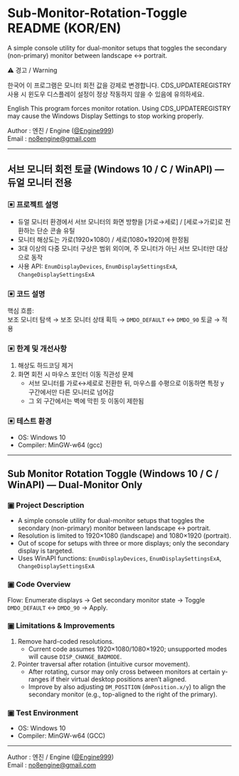 # Sub-Monitor-Rotation-Toggle README (KOR/EN)
A simple console utility for dual-monitor setups that toggles the secondary (non-primary) monitor between landscape ↔ portrait.

⚠️ 경고 / Warning

한국어
이 프로그램은 모니터 회전 값을 강제로 변경합니다.
CDS_UPDATEREGISTRY 사용 시 윈도우 디스플레이 설정이 정상 작동하지 않을 수 있음에 유의하세요.

English
This program forces monitor rotation.
Using CDS_UPDATEREGISTRY may cause the Windows Display Settings to stop working properly.


Author : 엔진 / Engine ([@Engine999](https://github.com/Engine999))  
Email : no8engine@gmail.com

---

## 서브 모니터 회전 토글 (Windows 10 / C / WinAPI) — 듀얼 모니터 전용

### ▣ 프로젝트 설명
- 듀얼 모니터 환경에서 서브 모니터의 화면 방향을 [가로→세로] / [세로→가로]로 전환하는 단순 콘솔 유틸  
- 모니터 해상도는 가로(1920×1080) / 세로(1080×1920)에 한정됨  
- 3대 이상의 다중 모니터 구상은 범위 외이며, 주 모니터가 아닌 서브 모니터만 대상으로 동작  
- 사용 API: `EnumDisplayDevices`, `EnumDisplaySettingsExA`, `ChangeDisplaySettingsExA`

### ▣ 코드 설명
핵심 흐름:  
보조 모니터 탐색 → 보조 모니터 상태 획득 → `DMDO_DEFAULT` ↔ `DMDO_90` 토글 → 적용

### ▣ 한계 및 개선사항
1. 해상도 하드코딩 제거  
2. 화면 회전 시 마우스 포인터 이동 직관성 문제  
   - 서브 모니터를 가로↔세로로 전환한 뒤, 마우스를 수평으로 이동하면 특정 y 구간에서만 다른 모니터로 넘어감  
   - 그 외 구간에서는 벽에 막힌 듯 이동이 제한됨  

### ▣ 테스트 환경
- OS: Windows 10  
- Compiler: MinGW-w64 (gcc)  

---

## Sub Monitor Rotation Toggle (Windows 10 / C / WinAPI) — Dual-Monitor Only

### ▣ Project Description
- A simple console utility for dual-monitor setups that toggles the secondary (non-primary) monitor between landscape ↔ portrait.  
- Resolution is limited to 1920×1080 (landscape) and 1080×1920 (portrait).  
- Out of scope for setups with three or more displays; only the secondary display is targeted.  
- Uses WinAPI functions: `EnumDisplayDevices`, `EnumDisplaySettingsExA`, `ChangeDisplaySettingsExA`

### ▣ Code Overview
Flow: Enumerate displays → Get secondary monitor state → Toggle `DMDO_DEFAULT` ↔ `DMDO_90` → Apply.

### ▣ Limitations & Improvements
1. Remove hard-coded resolutions.  
   - Current code assumes 1920×1080/1080×1920; unsupported modes will cause `DISP_CHANGE_BADMODE`.  
2. Pointer traversal after rotation (intuitive cursor movement).  
   - After rotating, cursor may only cross between monitors at certain y-ranges if their virtual desktop positions aren’t aligned.  
   - Improve by also adjusting `DM_POSITION` (`dmPosition.x/y`) to align the secondary monitor (e.g., top-aligned to the right of the primary).  

### ▣ Test Environment
- OS: Windows 10  
- Compiler: MinGW-w64 (GCC)  

---

Author : 엔진 / Engine ([@Engine999](https://github.com/Engine999))  
Email : no8engine@gmail.com
